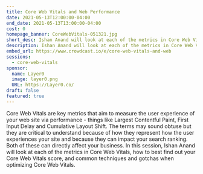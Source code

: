 ```yaml
---
title: Core Web Vitals and Web Performance
date: 2021-05-13T12:00:00-04:00
end_date: 2021-05-13T13:00:00-04:00
cost: 0
homepage_banner: CoreWebVitals-051321.jpg
short_desc: Ishan Anand will look at each of the metrics in Core Web Vitals and common techniques and gotchas when optimizing Core Web Vitals.
description: Ishan Anand will look at each of the metrics in Core Web Vitals and common techniques and gotchas when optimizing Core Web Vitals.
embed_url: https://www.crowdcast.io/e/core-web-vitals-and-web
sessions:
  - core-web-vitals
sponsor:
  name: Layer0
  image: layer0.png
  URL: https://Layer0.co/
draft: false
featured: true
---
```


Core Web Vitals are key metrics that aim to measure the user experience of your web site via performance - things like Largest Contentful Paint, First Input Delay and Cumulative Layout Shift. The terms may sound obtuse but they are critical to understand because of how they represent how the user experiences your site and because they can impact your search ranking. Both of these can directly affect your business. In this session, Ishan Anand will look at each of the metrics in Core Web Vitals, how to best find out your Core Web Vitals score, and common techniques and gotchas when optimizing Core Web Vitals.
